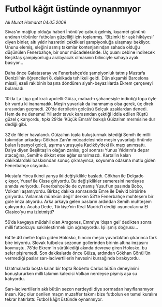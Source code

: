 # Futbol kâğıt üstünde oynanmıyor

*Ali Murat Hamarat 04.05.2009*

<div class="taraf_structure_2col_1zq">
<div class="margen_n">



 <p>Sivas’ın mağlup olduğu haberi İnönü’ye çabuk gelmiş, kıyamet gününü andıran tribünler futbolun güzelliği için toplanmış. “Bizimki bir aşk hikâyesi” diyen binler, altı yıldır hasretini çektikleri şampiyonluğa ulaşmayı bekliyor. Ununu elemiş, eleğini asmış takımlar kontenjanından sahada olduğu düşünülen Fenerbahçe, bir onur mücadelesinde. Üç puanı cebine indirecek Beşiktaş şampiyonluğu aralayacak olmasının bilinciyle sahaya ayak basıyor… <br/><br/>Daha önce Galatasaray ve Fenerbahçe’de şampiyonluk tatmış Mustafa Denizli’nin öğrencileri 8. dakikada tehlikeli geldi. Dün akşamki Barcelona misali, ezeli rakibinin başına döndüren siyah-beyazlılarda Ekrem çerçeveyi bulamadı. <br/><br/>10’da La Liga gol kralı apoletli Güiza, mabad-ı şahanesiyle indirdiği topa öyle bir vurdu ki inanamadık. Meşin yuvarlak da inanmamış olsa gerek, üç direk arasından geçmedi. 20’de derbilerin golcüsü Selçuk uzaklardan denedi. Hem de ne deneme! Yıllardır tavuk karasından çektiği iddia edilen Rüştü güzel çıkarıyordu, tıpkı 29’de ‘Küçük Emrah’ bakışlı Güiza’nın mermisine dur dediği gibi. <br/><br/>32’de fileler havalandı. Güiza’nın topla buluşturmak istediği Semih ile milli takımdan arkadaşı Gökhan Zan’ın mücadelesinde meşin yuvarlağı önünde bulan İspanyol golcü, aşırma vuruşuyla Kadıköy’deki ilk maçı anımsattı. Dalya diyen Beşiktaş’ın olağan zanlısı, gol sonrası Yunus Yıldırım’a depar atacağına, Semih’e dikkat etse ağlar sarsılmazdı. Kartal’ın kalan dakikalardaki baskısından sonuç çıkmayınca, soyunma odasına mutlu giden Fenerbahçe oluyordu. <br/><br/>Mustafa Hoca ikinci yarıya iki değişiklikle başladı. Gökhan ile Delgado çıkıyor, Yusuf ile Cisse giriyordu. Bu değişiklikler semeresini nerdeyse anında veriyordu. Fenerbahçe’de de oynamış Yusuf’un pasında Bobo, Volkan’ı aşamıyordu. Birkaç dakika sonrasında Emre ile Deivid birbirine giriyordu. ‘Anlamak mümkün değil’ derken 53’te Fenerbahçe muhteşem bir gole imza atıyordu. Arka arkaya gelen pasların ardından Semih muhteşem çakıyordu. Acaba Dede, Türkiye’nin Real Madrid’i dediği oyuncularına El Clasico’yu mu izletmişti? <br/><br/>56’da kavgaya müdahil olan Aragones, Emre’ye ‘dışarı gel’ dedikten sonra milli futbolcuyu sakinleştirmek için uğraşıyordu. İşi işmiş doğrusu… <br/><br/>64’te 40 metre topla giden Holosko, hıncını meşin yuvarlaktan çıkarınca fark bire iniyordu. Slovak futbolcu sezonun gollerinden birinin altına imzasını koymuştu. 78’de Ekrem’in sürüklediği akında devreye giren Holosko, bu sefer pişiremedi. Son dakikalarda önce Güiza, ardından Gökhan Gönül’ün vermediği paslar sarı-lacivertlilerin hevesini kursağında bırakıyordu. <br/><br/>Uzatmalarda boşta kalan bir topta Roberto Carlos bütün deneyimini konuştururken milli takımın kalecisi Volkan nerdeyse pişmiş aşa su katıyordu. <br/><br/>Sarı-lacivertlilerin aklı bütün sezon nerdeydi diye sormadan hayıflanamıyor insan. Kaç olur denilen maçın muzaffer takımı bize futbolun en temel kuralını tekrar hatırlattı: Futbol kâğıt üstünde oynanmıyor.</p>
<br/>
<br/>
<br/>



<br/>


<div id="taraf_not">
</div>

</div>


</div>
